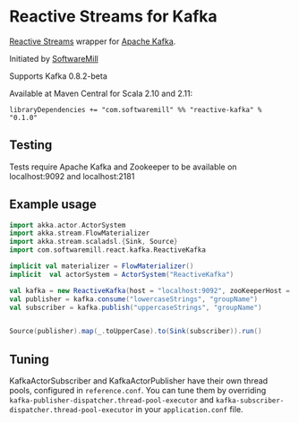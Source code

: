 Reactive Streams for Kafka
====

[Reactive Streams](http://www.reactive-streams.org) wrapper for [Apache Kafka](https://kafka.apache.org/).

Initiated by [SoftwareMill](https://softwaremill.com)

Supports Kafka 0.8.2-beta

Available at Maven Central for Scala 2.10 and 2.11:

    libraryDependencies += "com.softwaremill" %% "reactive-kafka" % "0.1.0"

Testing
----
Tests require Apache Kafka and Zookeeper to be available on localhost:9092 and localhost:2181

Example usage
----

```Scala
import akka.actor.ActorSystem
import akka.stream.FlowMaterializer
import akka.stream.scaladsl.{Sink, Source}
import com.softwaremill.react.kafka.ReactiveKafka

implicit val materializer = FlowMaterializer()
implicit  val actorSystem = ActorSystem("ReactiveKafka")

val kafka = new ReactiveKafka(host = "localhost:9092", zooKeeperHost = "localhost:2181")
val publisher = kafka.consume("lowercaseStrings", "groupName")
val subscriber = kafka.publish("uppercaseStrings", "groupName")


Source(publisher).map(_.toUpperCase).to(Sink(subscriber)).run()
```

Tuning
----

KafkaActorSubscriber and KafkaActorPublisher have their own thread pools, configured in `reference.conf`.
You can tune them by overriding `kafka-publisher-dispatcher.thread-pool-executor` and
`kafka-subscriber-dispatcher.thread-pool-executor` in your `application.conf` file.
